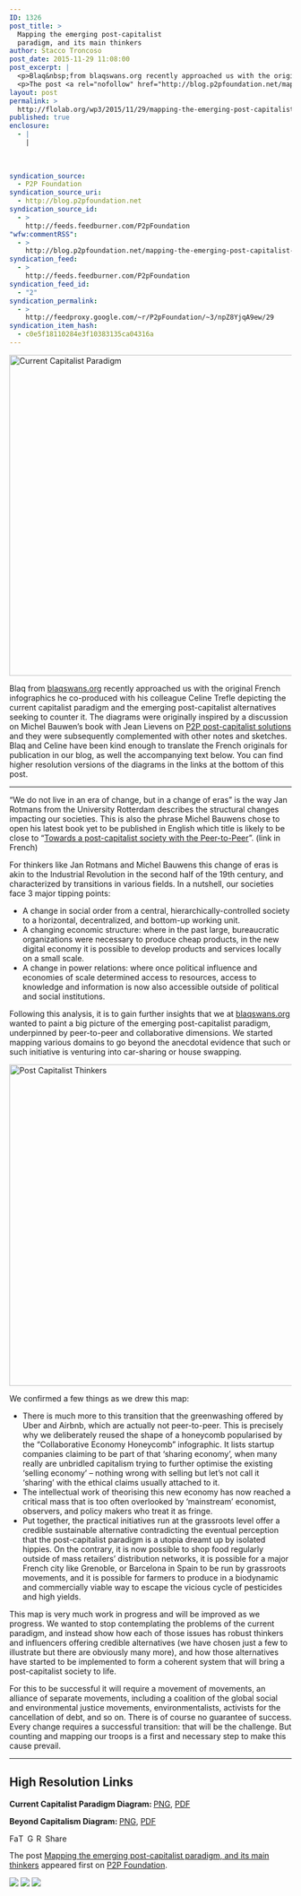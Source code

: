 ```yaml
---
ID: 1326
post_title: >
  Mapping the emerging post-capitalist
  paradigm, and its main thinkers
author: Stacco Troncoso
post_date: 2015-11-29 11:08:00
post_excerpt: |
  <p>Blaq&nbsp;from blaqswans.org recently approached us with the original French infographics he co-produced with his colleague Celine Trefle depicting the current capitalist paradigm and the emerging post-capitalist alternatives seeking to counter it. The diagrams were originally inspired by a discussion on Michel Bauwen&rsquo;s book with Jean Lievens on P2P post-capitalist solutions and they were subsequently complemented [&hellip;]</p>
  <p>The post <a rel="nofollow" href="http://blog.p2pfoundation.net/mapping-the-emerging-post-capitalist-paradigm-and-its-main-thinkers/2015/11/29">Mapping the emerging post-capitalist paradigm, and its main thinkers</a> appeared first on <a rel="nofollow" href="http://blog.p2pfoundation.net/">P2P Foundation</a>.</p>
layout: post
permalink: >
  http://flolab.org/wp3/2015/11/29/mapping-the-emerging-post-capitalist-paradigm-and-its-main-thinkers/
published: true
enclosure:
  - |
    |
        
        
        
syndication_source:
  - P2P Foundation
syndication_source_uri:
  - http://blog.p2pfoundation.net
syndication_source_id:
  - >
    http://feeds.feedburner.com/P2pFoundation
"wfw:commentRSS":
  - >
    http://blog.p2pfoundation.net/mapping-the-emerging-post-capitalist-paradigm-and-its-main-thinkers/2015/11/29/feed
syndication_feed:
  - >
    http://feeds.feedburner.com/P2pFoundation
syndication_feed_id:
  - "2"
syndication_permalink:
  - >
    http://feedproxy.google.com/~r/P2pFoundation/~3/npZ8YjqA9ew/29
syndication_item_hash:
  - c0e5f18110284e3f10383135ca04316a
---
```

<p dir="ltr">
  <img class="aligncenter size-large wp-image-52871" src="http://blog.p2pfoundation.net/wp-content/uploads/Current-Capitalist-Paradigm-1024x573.png" alt="Current Capitalist Paradigm" width="1024" height="573" />
</p>

<p dir="ltr">
  Blaq from <a href="http://blaqswans.org/"> blaqswans.org</a> recently approached us with the original French infographics he co-produced with his colleague Celine Trefle depicting the current capitalist paradigm and the emerging post-capitalist alternatives seeking to counter it. The diagrams were originally inspired by a discussion on Michel Bauwen’s book with Jean Lievens on <a href="http://blog.p2pfoundation.net/book-of-the-day-with-p2p-towards-a-post-capitalist-society/2014/10/26">P2P post-capitalist solutions</a> and they were subsequently complemented with other notes and sketches. Blaq and Celine have been kind enough to translate the French originals for publication in our blog, as well the accompanying text below. You can find higher resolution versions of the diagrams in the links at the bottom of this post.
</p>

* * *

<p dir="ltr">
  “We do not live in an era of change, but in a change of eras” is the way Jan Rotmans from the University Rotterdam describes the structural changes impacting our societies. This is also the phrase Michel Bauwens chose to open his latest book yet to be published in English which title is likely to be close to “<a href="http://www.editionslesliensquiliberent.fr/livre-Sauver_le_monde-9791020901835-1-1-0-1.html">Towards a post-capitalist society with the Peer-to-Peer</a>”. (link in French)
</p>

<p dir="ltr">
  For thinkers like Jan Rotmans and Michel Bauwens this change of eras is akin to the Industrial Revolution in the second half of the 19th century, and characterized by transitions in various fields. In a nutshell, our societies face 3 major tipping points:
</p>

*   A change in social order from a central, hierarchically-controlled society to a horizontal, decentralized, and bottom-up working unit.
*   A changing economic structure: where in the past large, bureaucratic organizations were necessary to produce cheap products, in the new digital economy it is possible to develop products and services locally on a small scale.
*   A change in power relations: where once political influence and economies of scale determined access to resources, access to knowledge and information is now also accessible outside of political and social institutions.

<p dir="ltr">
  Following this analysis, it is to gain further insights that we at <a href="http://blaqswans.org/">blaqswans.org</a> wanted to paint a big picture of the emerging post-capitalist paradigm, underpinned by peer-to-peer and collaborative dimensions. We started mapping various domains to go beyond the anecdotal evidence that such or such initiative is venturing into car-sharing or house swapping.
</p>

<p dir="ltr">
  <img class="aligncenter size-large wp-image-52872" src="http://blog.p2pfoundation.net/wp-content/uploads/Post-Capitalist-Thinkers-1024x574.png" alt="Post Capitalist Thinkers" width="1024" height="574" />
</p>

<p dir="ltr">
  We confirmed a few things as we drew this map:
</p>

*   There is much more to this transition that the greenwashing offered by Uber and Airbnb, which are actually not peer-to-peer. This is precisely why we deliberately reused the shape of a honeycomb popularised by the “Collaborative Economy Honeycomb” infographic. It lists startup companies claiming to be part of that ‘sharing economy’, when many really are unbridled capitalism trying to further optimise the existing ‘selling economy’ – nothing wrong with selling but let’s not call it ‘sharing’ with the ethical claims usually attached to it.
*   The intellectual work of theorising this new economy has now reached a critical mass that is too often overlooked by ‘mainstream’ economist, observers, and policy makers who treat it as fringe.
*   Put together, the practical initiatives run at the grassroots level offer a credible sustainable alternative contradicting the eventual perception that the post-capitalist paradigm is a utopia dreamt up by isolated hippies. On the contrary, it is now possible to shop food regularly outside of mass retailers’ distribution networks, it is possible for a major French city like Grenoble, or Barcelona in Spain to be run by grassroots movements, and it is possible for farmers to produce in a biodynamic and commercially viable way to escape the vicious cycle of pesticides and high yields.

<p dir="ltr">
  This map is very much work in progress and will be improved as we progress. We wanted to stop contemplating the problems of the current paradigm, and instead show how each of those issues has robust thinkers and influencers offering credible alternatives (we have chosen just a few to illustrate but there are obviously many more), and how those alternatives have started to be implemented to form a coherent system that will bring a post-capitalist society to life.
</p>

<p dir="ltr">
  For this to be successful it will require a movement of movements, an alliance of separate movements, including a coalition of the global social and environmental justice movements, environmentalists, activists for the cancellation of debt, and so on. There is of course no guarantee of success. Every change requires a successful transition: that will be the challenge. But counting and mapping our troops is a first and necessary step to make this cause prevail.
</p>

* * *

## High Resolution Links

<p dir="ltr">
  <strong>Current Capitalist Paradigm Diagram: </strong><a href="http://blog.p2pfoundation.net/wp-content/uploads/Alternatives-roue-1.4-P2PFoundation-BW.png">PNG</a>, <a href="http://blog.p2pfoundation.net/wp-content/uploads/Alternatives-roue-1.4-P2PFoundation-BW.pdf">PDF</a>
</p>

<p dir="ltr">
  <strong>Beyond Capitalism Diagram: </strong><a href="http://blog.p2pfoundation.net/wp-content/uploads/Alternatives-roue-1.4-2P2Foundation-Color.png">PNG</a>, <a href="http://blog.p2pfoundation.net/wp-content/uploads/Alternatives-roue-1.4-2P2Foundation-Color.pdf">PDF</a>
</p>

<a class="a2a_button_facebook" href="http://www.addtoany.com/add_to/facebook?linkurl=http%3A%2F%2Fblog.p2pfoundation.net%2Fmapping-the-emerging-post-capitalist-paradigm-and-its-main-thinkers%2F2015%2F11%2F29&linkname=Mapping%20the%20emerging%20post-capitalist%20paradigm%2C%20and%20its%20main%20thinkers" title="Facebook" rel="nofollow"><img src="http://blog.p2pfoundation.net/wp-content/plugins/add-to-any/icons/facebook.png" width="16" height="16" alt="Facebook" /></a><a class="a2a_button_twitter" href="http://www.addtoany.com/add_to/twitter?linkurl=http%3A%2F%2Fblog.p2pfoundation.net%2Fmapping-the-emerging-post-capitalist-paradigm-and-its-main-thinkers%2F2015%2F11%2F29&linkname=Mapping%20the%20emerging%20post-capitalist%20paradigm%2C%20and%20its%20main%20thinkers" title="Twitter" rel="nofollow"><img src="http://blog.p2pfoundation.net/wp-content/plugins/add-to-any/icons/twitter.png" width="16" height="16" alt="Twitter" /></a><a class="a2a_button_google_plus" href="http://www.addtoany.com/add_to/google_plus?linkurl=http%3A%2F%2Fblog.p2pfoundation.net%2Fmapping-the-emerging-post-capitalist-paradigm-and-its-main-thinkers%2F2015%2F11%2F29&linkname=Mapping%20the%20emerging%20post-capitalist%20paradigm%2C%20and%20its%20main%20thinkers" title="Google+" rel="nofollow"><img src="http://blog.p2pfoundation.net/wp-content/plugins/add-to-any/icons/google_plus.png" width="16" height="16" alt="Google+" /></a><a class="a2a_button_reddit" href="http://www.addtoany.com/add_to/reddit?linkurl=http%3A%2F%2Fblog.p2pfoundation.net%2Fmapping-the-emerging-post-capitalist-paradigm-and-its-main-thinkers%2F2015%2F11%2F29&linkname=Mapping%20the%20emerging%20post-capitalist%20paradigm%2C%20and%20its%20main%20thinkers" title="Reddit" rel="nofollow"><img src="http://blog.p2pfoundation.net/wp-content/plugins/add-to-any/icons/reddit.png" width="16" height="16" alt="Reddit" /></a><a class="a2a_dd a2a_target addtoany_share_save" href="https://www.addtoany.com/share#url=http%3A%2F%2Fblog.p2pfoundation.net%2Fmapping-the-emerging-post-capitalist-paradigm-and-its-main-thinkers%2F2015%2F11%2F29&title=Mapping%20the%20emerging%20post-capitalist%20paradigm%2C%20and%20its%20main%20thinkers" id="wpa2a_2"><img src="http://blog.p2pfoundation.net/wp-content/plugins/add-to-any/share_save_120_16.png" width="120" height="16" alt="Share" /></a>

The post <a rel="nofollow" href="http://blog.p2pfoundation.net/mapping-the-emerging-post-capitalist-paradigm-and-its-main-thinkers/2015/11/29">Mapping the emerging post-capitalist paradigm, and its main thinkers</a> appeared first on <a rel="nofollow" href="http://blog.p2pfoundation.net/">P2P Foundation</a>.

<div class="feedflare">
  <a href="http://feeds.feedburner.com/~ff/P2pFoundation?a=npZ8YjqA9ew:1240dtSI8Xc:7Q72WNTAKBA"><img src="http://feeds.feedburner.com/~ff/P2pFoundation?d=7Q72WNTAKBA" border="0" /></img></a> <a href="http://feeds.feedburner.com/~ff/P2pFoundation?a=npZ8YjqA9ew:1240dtSI8Xc:D7DqB2pKExk"><img src="http://feeds.feedburner.com/~ff/P2pFoundation?i=npZ8YjqA9ew:1240dtSI8Xc:D7DqB2pKExk" border="0" /></img></a> <a href="http://feeds.feedburner.com/~ff/P2pFoundation?a=npZ8YjqA9ew:1240dtSI8Xc:2mJPEYqXBVI"><img src="http://feeds.feedburner.com/~ff/P2pFoundation?d=2mJPEYqXBVI" border="0" /></img></a>
</div>

<img src="http://feeds.feedburner.com/~r/P2pFoundation/~4/npZ8YjqA9ew" height="1" width="1" alt="" />